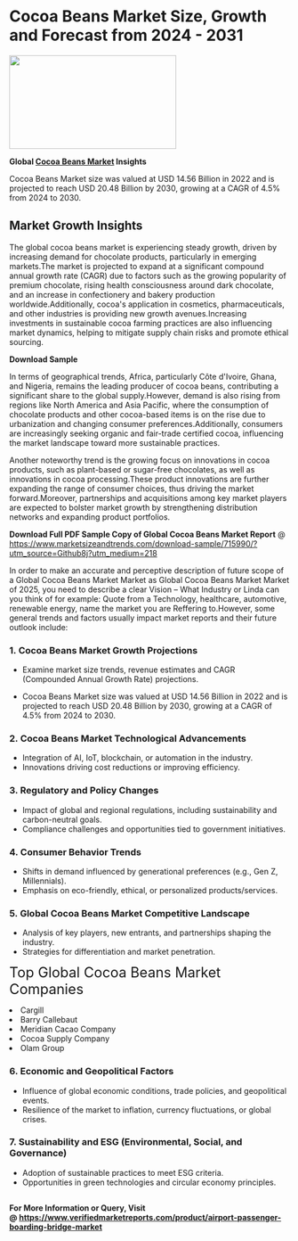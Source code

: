 <H1>Cocoa Beans Market Size, Growth and Forecast from 2024 - 2031</H1><img class="aligncenter size-medium wp-image-584254" src="https://thirdeyenews.in/wp-content/uploads/2024/09/Global-Market-Research-300x168.jpeg" alt="" width="300" height="168" /><p><strong>Global&nbsp;<a href="https://www.marketsizeandtrends.com/download-sample/715990/?utm_source=Github8j?utm_medium=218">Cocoa Beans Market</a> Insights</strong></p><p>Cocoa Beans Market size was valued at USD 14.56 Billion in 2022 and is projected to reach USD 20.48 Billion by 2030, growing at a CAGR of 4.5% from 2024 to 2030.</p><p><h2>Market Growth Insights</h2> <p>The global cocoa beans market is experiencing steady growth, driven by increasing demand for chocolate products, particularly in emerging markets.The market is projected to expand at a significant compound annual growth rate (CAGR) due to factors such as the growing popularity of premium chocolate, rising health consciousness around dark chocolate, and an increase in confectionery and bakery production worldwide.Additionally, cocoa's application in cosmetics, pharmaceuticals, and other industries is providing new growth avenues.Increasing investments in sustainable cocoa farming practices are also influencing market dynamics, helping to mitigate supply chain risks and promote ethical sourcing.</p> <p><strong>Download Sample</strong></p> <p>In terms of geographical trends, Africa, particularly Côte d'Ivoire, Ghana, and Nigeria, remains the leading producer of cocoa beans, contributing a significant share to the global supply.However, demand is also rising from regions like North America and Asia Pacific, where the consumption of chocolate products and other cocoa-based items is on the rise due to urbanization and changing consumer preferences.Additionally, consumers are increasingly seeking organic and fair-trade certified cocoa, influencing the market landscape toward more sustainable practices.</p> <p>Another noteworthy trend is the growing focus on innovations in cocoa products, such as plant-based or sugar-free chocolates, as well as innovations in cocoa processing.These product innovations are further expanding the range of consumer choices, thus driving the market forward.Moreover, partnerships and acquisitions among key market players are expected to bolster market growth by strengthening distribution networks and expanding product portfolios.</p> <p><span class=""><strong>Download Full PDF Sample Copy of Global Cocoa Beans Market Report</strong> @ <a href="https://www.marketsizeandtrends.com/download-sample/715990/?utm_source=Github8j?utm_medium=218" target="_blank">https://www.marketsizeandtrends.com/download-sample/715990/?utm_source=Github8j?utm_medium=218</a></span></p><p>In order to make an accurate and perceptive description of future scope of a Global&nbsp;Cocoa Beans Market Market as Global&nbsp;Cocoa Beans Market Market of 2025, you need to describe a clear Vision &ndash; What Industry or Linda can you think of for example: Quote from a Technology, healthcare, automotive, renewable energy, name the market you are Reffering to.However, some general trends and factors usually impact market reports and their future outlook include:</p><h3>1.&nbsp;<strong>Cocoa Beans Market Growth Projections</strong></h3><ul><li>Examine market size trends, revenue estimates and CAGR (Compounded Annual Growth Rate) projections.</li><li><p>Cocoa Beans Market size was valued at USD 14.56 Billion in 2022 and is projected to reach USD 20.48 Billion by 2030, growing at a CAGR of 4.5% from 2024 to 2030.</p></li></ul><h3>2.&nbsp;<strong>Cocoa Beans Market Technological Advancements</strong></h3><ul><li>Integration of AI, IoT, blockchain, or automation in the industry.</li><li>Innovations driving cost reductions or improving efficiency.</li></ul><h3>3.&nbsp;<strong>Regulatory and Policy Changes</strong></h3><ul><li>Impact of global and regional regulations, including sustainability and carbon-neutral goals.</li><li>Compliance challenges and opportunities tied to government initiatives.</li></ul><h3>4.&nbsp;<strong>Consumer Behavior Trends</strong></h3><ul><li>Shifts in demand influenced by generational preferences (e.g., Gen Z, Millennials).</li><li>Emphasis on eco-friendly, ethical, or personalized products/services.</li></ul><h3>5.&nbsp;<strong>Global Cocoa Beans Market Competitive Landscape</strong></h3><ul><li>Analysis of key players, new entrants, and partnerships shaping the industry.</li><li>Strategies for differentiation and market penetration.</li></ul><p data-pm-slice="1 1 []"><span style="color: inherit; font-family: inherit; font-size: 25px;">Top Global Cocoa Beans Market Companies</span></p><div class="" data-test-id=""><p><li>Cargill</li><li> Barry Callebaut</li><li> Meridian Cacao Company</li><li> Cocoa Supply Company</li><li> Olam Group</li></p></div><h3>6.&nbsp;<strong>Economic and Geopolitical Factors</strong></h3><ul><li>Influence of global economic conditions, trade policies, and geopolitical events.</li><li>Resilience of the market to inflation, currency fluctuations, or global crises.</li></ul><h3>7.&nbsp;<strong>Sustainability and ESG (Environmental, Social, and Governance)</strong></h3><ul><li>Adoption of sustainable practices to meet ESG criteria.</li><li>Opportunities in green technologies and circular economy principles.</li></ul><h2><strong style="font-size: 14px;">For More Information or Query, Visit @&nbsp;</strong><a style="background-color: #ffffff; font-size: 14px;" href="https://www.marketsizeandtrends.com/report/cocoa-beans-market/" target="_blank">https://www.verifiedmarketreports.com/product/airport-passenger-boarding-bridge-market</a></h2>